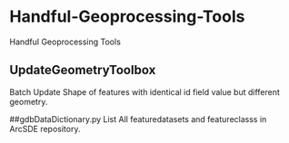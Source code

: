 # Handful-Geoprocessing-Tools
Handful Geoprocessing Tools

## UpdateGeometryToolbox
Batch Update Shape of features with identical id field value but different geometry.

##gdbDataDictionary.py
List All featuredatasets and featureclasss in ArcSDE repository.
